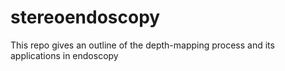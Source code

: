 # stereoendoscopy
This repo gives an outline of the depth-mapping process and its applications in endoscopy
